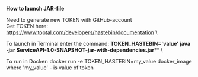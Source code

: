 **How to launch JAR-file**

Need to generate new TOKEN with GitHub-account \
Get TOKEN here: https://www.toptal.com/developers/hastebin/documentation \

To launch in Terminal enter the command: **TOKEN_HASTEBIN='value' java -jar ServiceAPI-1.0-SNAPSHOT-jar-with-dependencies.jar**** \

To run in Docker: docker run -e TOKEN_HASTEBIN=my_value docker_image
where 'my_value' - is value of token
